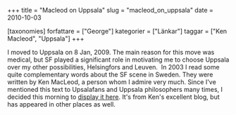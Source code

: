 +++
title = "Macleod on Uppsala"
slug = "macleod_on_uppsala"
date = 2010-10-03

[taxonomies]
forfattare = ["George"]
kategorier = ["Länkar"]
taggar = ["Ken Macleod", "Uppsala"]
+++

I moved to Uppsala on 8 Jan, 2009. The main reason for this move was medical, but SF played a significant role in motivating me to choose Uppsala over my other possibilities, Helsingfors and Leuven.  In 2003 I read some quite complementary words about the SF scene in Sweden. They were written by Ken MacLeod, a person whom I admire very much. Since I've mentioned this text to Upsalafans and Uppsala philosophers many times, I decided this morning to [display it here](http://kenmacleod.blogspot.com/2003/08/seeing-mars-from-uppsala-ive-recently.html). It's from Ken's excellent blog, but has appeared in other places as well.
